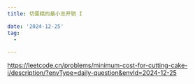 ```yaml
---
title: 切蛋糕的最小总开销 I

date: '2024-12-25'
tag:
  -

---
```

https://leetcode.cn/problems/minimum-cost-for-cutting-cake-i/description/?envType=daily-question&envId=2024-12-25